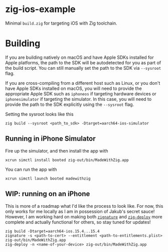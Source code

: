 # zig-ios-example

Minimal `build.zig` for targeting iOS with Zig toolchain.

# Building

If you are building natively on macOS and have Apple SDKs installed for Apple platforms, the path
to the SDK will be autodetected for you as part of the build script. You can still manually set the
path to the SDK via `--sysroot` flag.

If you are cross-compiling from a different host such as Linux, or you don't have Apple SDKs installed
on macOS, you will need to provide the appropriate Apple SDK such as `iphoneos` if targeting hardware
devices or `iphonesimulator` if targeting the simulator. In this case, you will need to provide the path to
the SDK explicitly using the `--sysroot` flag.

Setting the sysroot looks like this

```
zig build --sysroot <path_to_sdk> -Dtarget=aarch64-ios-simulator
```

## Running in iPhone Simulator

Fire up the simulator, and then install the app with

```
xcrun simctl install booted zig-out/bin/MadeWithZig.app
```

You can run the app with

```
xcrun simctl launch booted madewithzig
```
 
## WIP: running on an iPhone

This is more of a roadmap what I'd like the process to look like. For now, this only works for me 
locally as I am in possession of Jakub's secret sauce! However, I am working hard on making both
[`zignature`](https://github.com/kubkon/zignature) and [`zig-deploy`](https://github.com/kubkon/zig-deploy)
more complete and actually functional for others, so stay tuned for updates!

```
zig build -Dtarget=aarch64-ios.15.4...15.4
zignature -s <path-to-cert> --entitlement <path-to-entitlements.plist> zig-out/bin/MadeWithZig.app
zig-deploy -n <name-of-your-device> zig-out/bin/MadeWithZig.app
```

